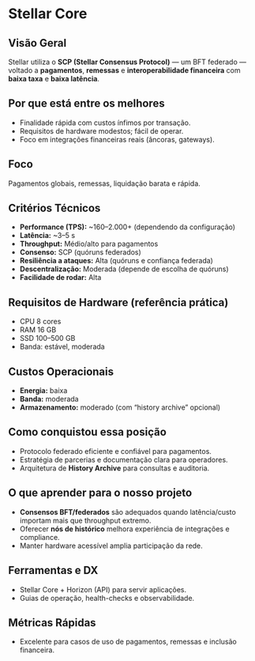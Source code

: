 # Stellar Core

## Visão Geral
Stellar utiliza o **SCP (Stellar Consensus Protocol)** — um BFT federado — voltado a **pagamentos**, **remessas** e **interoperabilidade financeira** com **baixa taxa** e **baixa latência**.

## Por que está entre os melhores
- Finalidade rápida com custos ínfimos por transação.
- Requisitos de hardware modestos; fácil de operar.
- Foco em integrações financeiras reais (âncoras, gateways).

## Foco
Pagamentos globais, remessas, liquidação barata e rápida.

## Critérios Técnicos
- **Performance (TPS):** ~160–2.000+ (dependendo da configuração)  
- **Latência:** ~3–5 s  
- **Throughput:** Médio/alto para pagamentos  
- **Consenso:** SCP (quóruns federados)  
- **Resiliência a ataques:** Alta (quóruns e confiança federada)  
- **Descentralização:** Moderada (depende de escolha de quóruns)  
- **Facilidade de rodar:** Alta

## Requisitos de Hardware (referência prática)
- CPU 8 cores  
- RAM 16 GB  
- SSD 100–500 GB  
- Banda: estável, moderada

## Custos Operacionais
- **Energia:** baixa  
- **Banda:** moderada  
- **Armazenamento:** moderado (com “history archive” opcional)

## Como conquistou essa posição
- Protocolo federado eficiente e confiável para pagamentos.
- Estratégia de parcerias e documentação clara para operadores.
- Arquitetura de **History Archive** para consultas e auditoria.

## O que aprender para o nosso projeto
- **Consensos BFT/federados** são adequados quando latência/custo importam mais que throughput extremo.
- Oferecer **nós de histórico** melhora experiência de integrações e compliance.
- Manter hardware acessível amplia participação da rede.

## Ferramentas e DX
- Stellar Core + Horizon (API) para servir aplicações.
- Guias de operação, health-checks e observabilidade.

## Métricas Rápidas
- Excelente para casos de uso de pagamentos, remessas e inclusão financeira.
